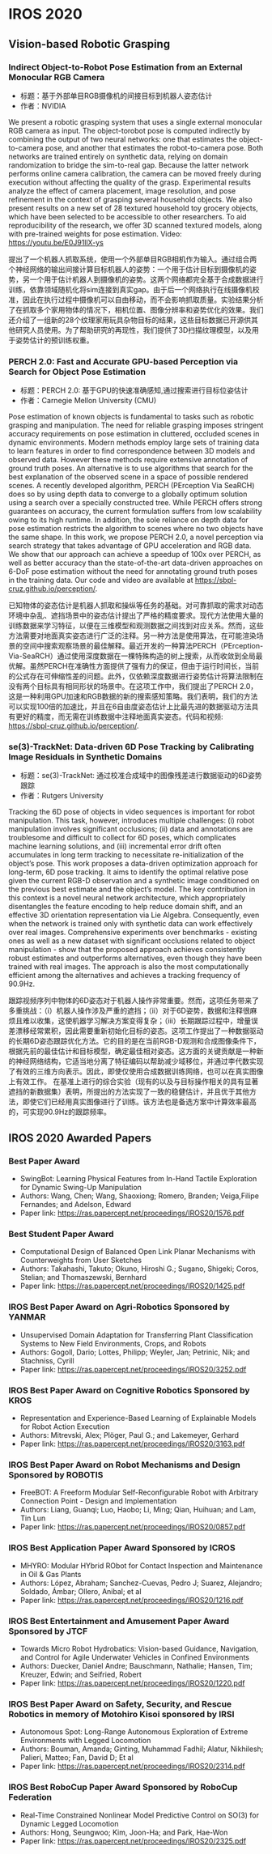 # IROS 2020

## Vision-based Robotic Grasping
### Indirect Object-to-Robot Pose Estimation from an External Monocular RGB Camera

*  标题：基于外部单目RGB摄像机的间接目标到机器人姿态估计
*  作者：NVIDIA

  We present a robotic grasping system that uses a single external monocular RGB camera as input. The object-torobot pose is computed indirectly by combining the output of two neural networks: one that estimates the object-to-camera pose, and another that estimates the robot-to-camera pose. Both networks are trained entirely on synthetic data, relying on domain randomization to bridge the sim-to-real gap. Because the latter network performs online camera calibration, the camera can be moved freely during execution without affecting the quality of the grasp. Experimental results analyze the effect of camera placement, image resolution, and pose refinement in the context of grasping several household objects. We also present results on a new set of 28 textured household toy grocery objects, which have been selected to be accessible to other researchers. To aid reproducibility of the research, we offer 3D scanned textured models, along with pre-trained weights for pose estimation. Video: https://youtu.be/E0J91llX-ys

  提出了一个机器人抓取系统，使用一个外部单目RGB相机作为输入。通过组合两个神经网络的输出间接计算目标机器人的姿势：一个用于估计目标到摄像机的姿势，另一个用于估计机器人到摄像机的姿势。这两个网络都完全基于合成数据进行训练，依靠领域随机化将sim连接到真实gap。由于后一个网络执行在线摄像机校准，因此在执行过程中摄像机可以自由移动，而不会影响抓取质量。实验结果分析了在抓取多个家用物体的情况下，相机位置、图像分辨率和姿势优化的效果。我们还介绍了一组新的28个纹理家用玩具杂物目标的结果，这些目标数据已开源供其他研究人员使用。为了帮助研究的再现性，我们提供了3D扫描纹理模型，以及用于姿势估计的预训练权重。

### PERCH 2.0: Fast and Accurate GPU-based Perception via Search for Object Pose Estimation

*  标题：PERCH 2.0: 基于GPU的快速准确感知,通过搜索进行目标位姿估计
*  作者：Carnegie Mellon University (CMU)

  Pose estimation of known objects is fundamental to tasks such as robotic grasping and manipulation. The need for reliable grasping imposes stringent accuracy requirements on pose estimation in cluttered, occluded scenes in dynamic environments. Modern methods employ large sets of training data to learn features in order to find correspondence between 3D models and observed data. However these methods require extensive annotation of ground truth poses. An alternative is to use algorithms that search for the best explanation of the observed scene in a space of possible rendered scenes. A recently developed algorithm, PERCH (PErception Via SeaRCH) does so by using depth data to converge to a globally optimum solution using a search over a specially constructed tree. While PERCH offers strong guarantees on accuracy, the current formulation suffers from low scalability owing to its high runtime. In addition, the sole reliance on depth data for pose estimation restricts the algorithm to scenes where no two objects have the same shape. In this work, we propose PERCH 2.0, a novel perception via search strategy that takes advantage of GPU acceleration and RGB data. We show that our approach can achieve a speedup of 100x over PERCH, as well as better accuracy than the state-of-the-art data-driven approaches on 6-DoF pose estimation without the need for annotating ground truth poses in the training data. Our code and video are available at https://sbpl-cruz.github.io/perception/.

  已知物体的姿态估计是机器人抓取和操纵等任务的基础。对可靠抓取的需求对动态环境中杂乱、遮挡场景中的姿态估计提出了严格的精度要求。现代方法使用大量的训练数据来学习特征，以便在三维模型和观测数据之间找到对应关系。然而，这些方法需要对地面真实姿态进行广泛的注释。另一种方法是使用算法，在可能渲染场景的空间中搜索观察场景的最佳解释。最近开发的一种算法PERCH（PErception-Via-SeaRCH）通过使用深度数据在一棵特殊构造的树上搜索，从而收敛到全局最优解。虽然PERCH在准确性方面提供了强有力的保证，但由于运行时间长，当前的公式存在可伸缩性差的问题。此外，仅依赖深度数据进行姿势估计将算法限制在没有两个目标具有相同形状的场景中。在这项工作中，我们提出了PERCH 2.0，这是一种利用GPU加速和RGB数据的新的搜索感知策略。我们表明，我们的方法可以实现100倍的加速比，并且在6自由度姿态估计上比最先进的数据驱动方法具有更好的精度，而无需在训练数据中注释地面真实姿态。代码和视频: https://sbpl-cruz.github.io/perception/.


### se(3)-TrackNet: Data-driven 6D Pose Tracking by Calibrating Image Residuals in Synthetic Domains

*  标题：se(3)-TrackNet: 通过校准合成域中的图像残差进行数据驱动的6D姿势跟踪
*  作者：Rutgers University

  Tracking the 6D pose of objects in video sequences is important for robot manipulation. This task, however, introduces multiple challenges: (i) robot manipulation involves significant occlusions; (ii) data and annotations are troublesome and difficult to collect for 6D poses, which complicates machine learning solutions, and (iii) incremental error drift often accumulates in long term tracking to necessitate re-initialization of the object’s pose. This work proposes a data-driven optimization approach for long-term, 6D pose tracking. It aims to identify the optimal relative pose given the current RGB-D observation and a synthetic image conditioned on the previous best estimate and the object’s model. The key contribution in this context is a novel neural network architecture, which appropriately disentangles the feature encoding to help reduce domain shift, and an effective 3D orientation representation via Lie Algebra. Consequently, even when the network is trained only with synthetic data can work effectively over real images.
Comprehensive experiments over benchmarks - existing ones as well as a new dataset with significant occlusions related to object manipulation - show that the proposed approach achieves consistently robust estimates and outperforms alternatives, even though they have been trained with real images. The approach is also the most computationally efficient among the alternatives and achieves a tracking frequency of 90.9Hz. 

  跟踪视频序列中物体的6D姿态对于机器人操作非常重要。然而，这项任务带来了多重挑战：（i）机器人操作涉及严重的遮挡；（ii）对于6D姿势，数据和注释很麻烦且难以收集，这使机器学习解决方案变得复杂；（iii）长期跟踪过程中，增量误差漂移经常累积，因此需要重新初始化目标的姿态。这项工作提出了一种数据驱动的长期6D姿态跟踪优化方法。它的目的是在当前RGB-D观测和合成图像条件下，根据先前的最佳估计和目标模型，确定最佳相对姿态。这方面的关键贡献是一种新的神经网络结构，它适当地分离了特征编码以帮助减少域移位，并通过李代数实现了有效的三维方向表示。因此，即使仅使用合成数据训练网络，也可以在真实图像上有效工作。
在基准上进行的综合实验（现有的以及与目标操作相关的具有显著遮挡的新数据集）表明，所提出的方法实现了一致的稳健估计，并且优于其他方法，即使它们已经用真实图像进行了训练。该方法也是备选方案中计算效率最高的，可实现90.9Hz的跟踪频率。

## IROS 2020 Awarded Papers

### Best Paper Award	
* SwingBot: Learning Physical Features from In-Hand Tactile Exploration for Dynamic Swing-Up Manipulation
* Authors: Wang, Chen; Wang, Shaoxiong; Romero, Branden; Veiga,Filipe Fernandes; and Adelson, Edward
* Paper link: https://ras.papercept.net/proceedings/IROS20/1576.pdf

### Best Student Paper Award
* Computational Design of Balanced Open Link Planar Mechanisms with Counterweights from User Sketches
* Authors: Takahashi, Takuto; Okuno, Hiroshi G.; Sugano, Shigeki; Coros, Stelian; and Thomaszewski, Bernhard
* Paper link: https://ras.papercept.net/proceedings/IROS20/1425.pdf

### IROS Best Paper Award on Agri-Robotics Sponsored by YANMAR	
* Unsupervised Domain Adaptation for Transferring Plant Classification Systems to New Field Environments, Crops, and Robots
* Authors: Gogoll, Dario; Lottes, Philipp; Weyler, Jan; Petrinic, Nik; and Stachniss, Cyrill
* Paper link: https://ras.papercept.net/proceedings/IROS20/3252.pdf

### IROS Best Paper Award on Cognitive Robotics Sponsored by KROS	
* Representation and Experience-Based Learning of Explainable Models for Robot Action Execution
* Authors: Mitrevski, Alex; Plöger, Paul G.; and Lakemeyer, Gerhard
* Paper link: https://ras.papercept.net/proceedings/IROS20/3163.pdf

### IROS Best Paper Award on Robot Mechanisms and Design Sponsored by ROBOTIS	
* FreeBOT: A Freeform Modular Self-Reconfigurable Robot with Arbitrary Connection Point - Design and Implementation
* Authors: Liang, Guanqi; Luo, Haobo; Li, Ming; Qian, Huihuan; and Lam, Tin Lun 
* Paper link: https://ras.papercept.net/proceedings/IROS20/0857.pdf

### IROS Best Application Paper Award Sponsored by ICROS	
* MHYRO: Modular HYbrid RObot for Contact Inspection and Maintenance in Oil & Gas Plants
* Authors: López, Abraham; Sanchez-Cuevas, Pedro J; Suarez, Alejandro; Soldado, Ámbar; Ollero, Anibal; et al
* Paper link: https://ras.papercept.net/proceedings/IROS20/1216.pdf

### IROS Best Entertainment and Amusement Paper Award Sponsored by JTCF	
* Towards Micro Robot Hydrobatics: Vision-based Guidance, Navigation, and Control for Agile Underwater Vehicles in Confined Environments
* Authors: Duecker, Daniel Andre; Bauschmann, Nathalie; Hansen, Tim; Kreuzer, Edwin; and Seifried, Robert
* Paper link: https://ras.papercept.net/proceedings/IROS20/1220.pdf

### IROS Best Paper Award on Safety, Security, and Rescue Robotics in memory of Motohiro Kisoi sponsored by IRSI	
* Autonomous Spot: Long-Range Autonomous Exploration of Extreme Environments with Legged Locomotion
* Authors: Bouman, Amanda; Ginting, Muhammad Fadhil; Alatur, Nikhilesh; Palieri, Matteo; Fan, David D; Et al
* Paper link: https://ras.papercept.net/proceedings/IROS20/2314.pdf

### IROS Best RoboCup Paper Award Sponsored by RoboCup Federation	
* Real-Time Constrained Nonlinear Model Predictive Control on SO(3) for Dynamic Legged Locomotion
* Authors: Hong, Seungwoo; Kim, Joon-Ha; and Park, Hae-Won
* Paper link: https://ras.papercept.net/proceedings/IROS20/2325.pdf
